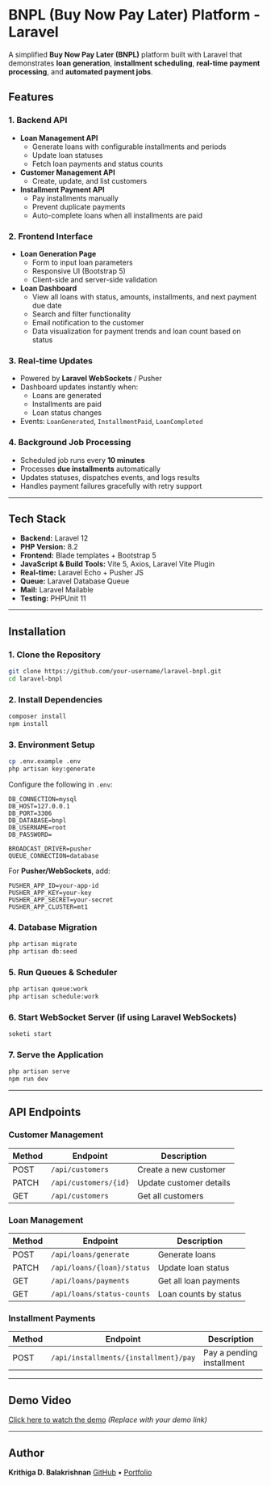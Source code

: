# BNPL (Buy Now Pay Later) Platform - Laravel

A simplified **Buy Now Pay Later (BNPL)** platform built with Laravel that demonstrates **loan generation**, **installment scheduling**, **real-time payment processing**, and **automated payment jobs**.

## Features

### 1. Backend API
- **Loan Management API**
  - Generate loans with configurable installments and periods
  - Update loan statuses
  - Fetch loan payments and status counts
- **Customer Management API**
  - Create, update, and list customers
- **Installment Payment API**
  - Pay installments manually
  - Prevent duplicate payments
  - Auto-complete loans when all installments are paid

### 2. Frontend Interface
- **Loan Generation Page**
  - Form to input loan parameters
  - Responsive UI (Bootstrap 5)
  - Client-side and server-side validation
- **Loan Dashboard**
  - View all loans with status, amounts, installments, and next payment due date
  - Search and filter functionality 
  - Email notification to the customer
  - Data visualization for payment trends and loan count based on status

### 3. Real-time Updates
- Powered by **Laravel WebSockets** / Pusher
- Dashboard updates instantly when:
  - Loans are generated
  - Installments are paid
  - Loan status changes
- Events: `LoanGenerated`, `InstallmentPaid`, `LoanCompleted`

### 4. Background Job Processing
- Scheduled job runs every **10 minutes**
- Processes **due installments** automatically
- Updates statuses, dispatches events, and logs results
- Handles payment failures gracefully with retry support

---

## Tech Stack

- **Backend:** Laravel 12
- **PHP Version:** 8.2
- **Frontend:** Blade templates + Bootstrap 5 
- **JavaScript & Build Tools:** Vite 5, Axios, Laravel Vite Plugin
- **Real-time:** Laravel Echo + Pusher JS
- **Queue:** Laravel Database Queue
- **Mail:** Laravel Mailable 
- **Testing:** PHPUnit 11
---

## Installation

### 1. Clone the Repository
```bash
git clone https://github.com/your-username/laravel-bnpl.git
cd laravel-bnpl
```

### 2. Install Dependencies
```bash
composer install
npm install
```

### 3. Environment Setup
```bash
cp .env.example .env
php artisan key:generate
```

Configure the following in `.env`:
```env
DB_CONNECTION=mysql
DB_HOST=127.0.0.1
DB_PORT=3306
DB_DATABASE=bnpl
DB_USERNAME=root
DB_PASSWORD=

BROADCAST_DRIVER=pusher
QUEUE_CONNECTION=database
```

For **Pusher/WebSockets**, add:
```env
PUSHER_APP_ID=your-app-id
PUSHER_APP_KEY=your-key
PUSHER_APP_SECRET=your-secret
PUSHER_APP_CLUSTER=mt1
```

### 4. Database Migration
```bash
php artisan migrate
php artisan db:seed 
```

### 5. Run Queues & Scheduler
```bash
php artisan queue:work
php artisan schedule:work
```

### 6. Start WebSocket Server (if using Laravel WebSockets)
```bash
soketi start
```

### 7. Serve the Application
```bash
php artisan serve
npm run dev
```

---

## API Endpoints

### **Customer Management**
| Method | Endpoint | Description |
|--------|----------|-------------|
| POST   | `/api/customers` | Create a new customer |
| PATCH  | `/api/customers/{id}` | Update customer details |
| GET    | `/api/customers` | Get all customers |

### **Loan Management**
| Method | Endpoint | Description |
|--------|----------|-------------|
| POST   | `/api/loans/generate` | Generate loans |
| PATCH  | `/api/loans/{loan}/status` | Update loan status |
| GET    | `/api/loans/payments` | Get all loan payments |
| GET    | `/api/loans/status-counts` | Loan counts by status |

### **Installment Payments**
| Method | Endpoint | Description |
|--------|----------|-------------|
| POST   | `/api/installments/{installment}/pay` | Pay a pending installment |

---

## Demo Video
[Click here to watch the demo](#) *(Replace with your demo link)*

---

## Author
**Krithiga D. Balakrishnan** 
[GitHub](https://github.com/Krithiga-Balakrishnan) • [Portfolio](https://krithiga-balakrishnan.vercel.app) 

